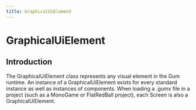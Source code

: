 ```yaml
---
title: GraphicalUiElement
---
```


# GraphicalUiElement

## Introduction

The GraphicalUiElement class represents any visual element in the Gum runtime. An instance of a GraphicalUiElement exists for every standard instance as well as instances of components. When loading a .gumx file in a project (such as a MonoGame or FlatRedBall project), each Screen is also a GraphicalUiElement.
